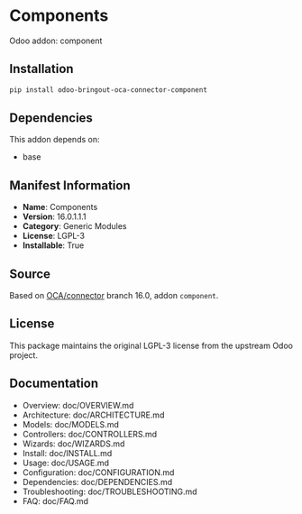 # Components

Odoo addon: component

## Installation

```bash
pip install odoo-bringout-oca-connector-component
```

## Dependencies

This addon depends on:
- base

## Manifest Information

- **Name**: Components
- **Version**: 16.0.1.1.1
- **Category**: Generic Modules
- **License**: LGPL-3
- **Installable**: True

## Source

Based on [OCA/connector](https://github.com/OCA/connector) branch 16.0, addon `component`.

## License

This package maintains the original LGPL-3 license from the upstream Odoo project.

## Documentation

- Overview: doc/OVERVIEW.md
- Architecture: doc/ARCHITECTURE.md
- Models: doc/MODELS.md
- Controllers: doc/CONTROLLERS.md
- Wizards: doc/WIZARDS.md
- Install: doc/INSTALL.md
- Usage: doc/USAGE.md
- Configuration: doc/CONFIGURATION.md
- Dependencies: doc/DEPENDENCIES.md
- Troubleshooting: doc/TROUBLESHOOTING.md
- FAQ: doc/FAQ.md
